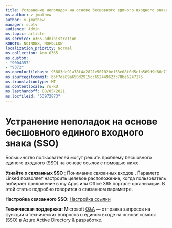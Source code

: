 ```yaml
---
title: Устранение неполадок на основе бесшовного единого входного знака (SSO)
ms.author: v-jmathew
author: v-jmathew
manager: scotv
audience: Admin
ms.topic: article
ms.service: o365-administration
ROBOTS: NOINDEX, NOFOLLOW
localization_priority: Normal
ms.collection: Adm_O365
ms.custom:
- "9004357"
- "9372"
ms.openlocfilehash: 95883de91a78f4a2821e50102be153e08f0d5cfb569d9d86c71d87fe5e28e149
ms.sourcegitcommit: b5f7da89a650d2915dc652449623c78be6247175
ms.translationtype: MT
ms.contentlocale: ru-RU
ms.lasthandoff: 08/05/2021
ms.locfileid: "53972873"
---
```

# <a name="troubleshoot-link-based-seamless-single-sign-on-sso-issues"></a>Устранение неполадок на основе бесшовного единого входного знака (SSO)

Большинство пользователей могут решить проблему бесшовного единого входного (SSO) на основе ссылок с помощью ниже.

**Узнайте о связанных SSO** [:](https://docs.microsoft.com/azure/active-directory/manage-apps/configure-linked-sign-on) Понимание связанных входов . Параметр Linked позволяет настроить целевое расположение, когда пользователь выбирает приложение в my Apps или Office 365 портале организации. В этой статье подробно говорится о связанном параметре.

**Настройка связанного SSO**: [Настройка ссылки](https://docs.microsoft.com/azure/active-directory/manage-apps/configure-linked-sign-on#configure-link)

**Техническая поддержка:** Microsoft [Q&A](https://docs.microsoft.com/answers/topics/azure-ad-single-sign-on.html) — отправка запросов на функции и технических вопросов о едином входе на основе ссылок (SSO) в Azure Active Directory & разработке.
